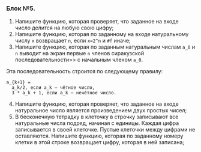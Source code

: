 ### Блок №5.

1. Напишите функцию, которая проверяет, что заданное на входе число делится на любую свою цифру;
2. Напишите функцию, которая по заданному на входе натуральному числу `x` возвращает `n`, если `x=2^n` и `#f` иначе;
3. Напишите функцию, которая по заданным натуральным числам `a_0` и `n` выводит на экран первые `n` членов сиракузской последовательности>> с начальным членом `a_0`.

Эта последовательность строится по следующему правилу:
    
    a_{k+1} = 
      a_k/2, если a_k — чётное число,
      3 * a_k + 1, если a_k — нечётное число.

4. Напишите функцию, которая проверяет, что заданное на входе натуральное число является произведением двух простых чисел;
5. В бесконечную тетрадку в клеточку в строчку записывают все натуральные числа подряд, начиная с единицы. Каждая цифра записывается в своей клеточке. Пустые клеточки между цифрами не оставляются. Напишите функцию, которая по заданному номеру клетки в этой строке возвращает цифру, которая в ней записана;